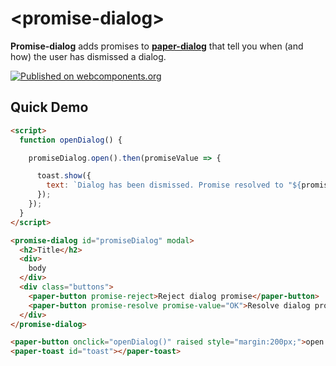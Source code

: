 # \<promise-dialog\>

**Promise-dialog** adds promises to
[**paper-dialog**](https://www.webcomponents.org/element/PolymerElements/paper-dialog)
that tell you when (and how) the user has dismissed a dialog.

[![Published on
webcomponents.org](https://img.shields.io/badge/webcomponents.org-published-blue.svg)](https://www.webcomponents.org/element/jonsmithers/promise-dialog)

## Quick Demo

<!---
```
<custom-element-demo>
  <template>
    <link rel="import" href="promise-dialog.html">
    <link rel="import" href="../paper-button/paper-button.html">
    <link rel="import" href="../paper-toast/paper-toast.html">
    <next-code-block></next-code-block>
  </template>
</custom-element-demo>
```
-->
```html
<script>
  function openDialog() {

    promiseDialog.open().then(promiseValue => {

      toast.show({
        text: `Dialog has been dismissed. Promise resolved to "${promiseValue}"`
      });
    });
  }
</script>

<promise-dialog id="promiseDialog" modal>
  <h2>Title</h2>
  <div>
    body
  </div>
  <div class="buttons">
    <paper-button promise-reject>Reject dialog promise</paper-button>
    <paper-button promise-resolve promise-value="OK">Resolve dialog promise</paper-button>
  </div>
</promise-dialog>

<paper-button onclick="openDialog()" raised style="margin:200px;">open promise dialog</paper-button>
<paper-toast id="toast"></paper-toast>
```

